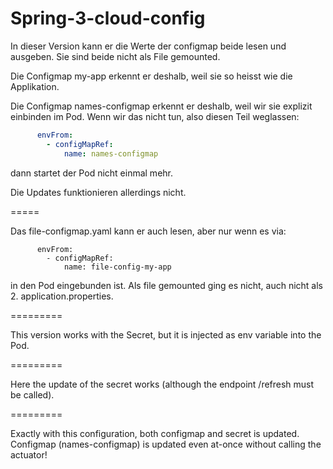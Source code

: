 # Spring-3-cloud-config

In dieser Version kann er die Werte der configmap beide lesen und ausgeben. 
Sie sind beide nicht als File gemounted.

Die Configmap my-app erkennt er deshalb, weil sie so heisst wie die Applikation.

Die Configmap names-configmap erkennt er deshalb, weil wir sie explizit einbinden im Pod.
Wenn wir das nicht tun, also diesen Teil weglassen:
```yaml
      envFrom:
        - configMapRef:
            name: names-configmap
```
dann startet der Pod nicht einmal mehr.

Die Updates funktionieren allerdings nicht.

=====

Das file-configmap.yaml kann er auch lesen, aber nur wenn es via:
```
      envFrom:
        - configMapRef:
            name: file-config-my-app
```
in den Pod eingebunden ist. Als file gemounted ging es nicht, auch nicht als 2. application.properties.

=========

This version works with the Secret, but it is injected as env variable into the Pod.

=========

Here the update of the secret works (although the endpoint /refresh must be called).

=========

Exactly with this configuration, both configmap and secret is updated.
Configmap (names-configmap) is updated even at-once without calling the actuator!